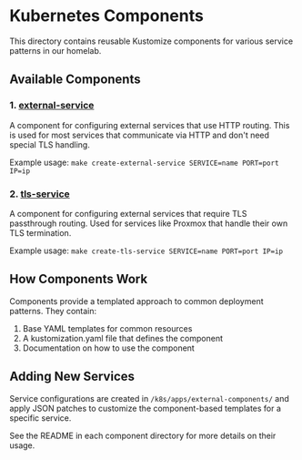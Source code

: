 # Kubernetes Components

This directory contains reusable Kustomize components for various service patterns in our homelab.

## Available Components

### 1. [external-service](./external-service/README.md)

A component for configuring external services that use HTTP routing. This is used for most services that communicate via HTTP and don't need special TLS handling.

Example usage: `make create-external-service SERVICE=name PORT=port IP=ip`

### 2. [tls-service](./tls-service/README.md)

A component for configuring external services that require TLS passthrough routing. Used for services like Proxmox that handle their own TLS termination.

Example usage: `make create-tls-service SERVICE=name PORT=port IP=ip`

## How Components Work

Components provide a templated approach to common deployment patterns. They contain:

1. Base YAML templates for common resources
2. A kustomization.yaml file that defines the component
3. Documentation on how to use the component

## Adding New Services

Service configurations are created in `/k8s/apps/external-components/` and apply JSON patches to customize the component-based templates for a specific service.

See the README in each component directory for more details on their usage.